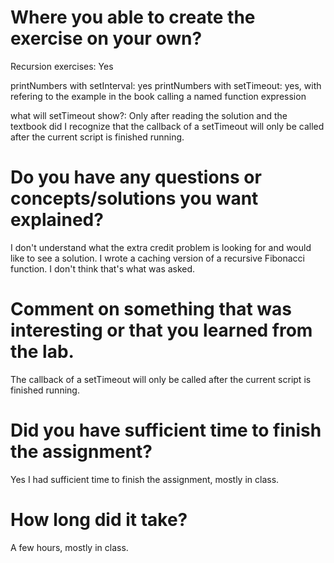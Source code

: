 # Where you able to create the exercise on your own?
Recursion exercises: Yes

printNumbers with setInterval: yes
printNumbers with setTimeout: yes, with refering to the example in the book calling a named function expression

what will setTimeout show?: Only after reading the solution and the textbook did I recognize that the callback of a setTimeout will only be called after the current script is finished running.

# Do you have any questions or concepts/solutions you want explained?
I don't understand what the extra credit problem is looking for and would like to see a solution. I wrote a caching version of a recursive Fibonacci function. I don't think that's what was asked.

# Comment on something that was interesting or that you learned from the lab. 
The callback of a setTimeout will only be called after the current script is finished running.

# Did you have sufficient time to finish the assignment?
Yes I had sufficient time to finish the assignment, mostly in class. 

# How long did it take?
A few hours, mostly in class.